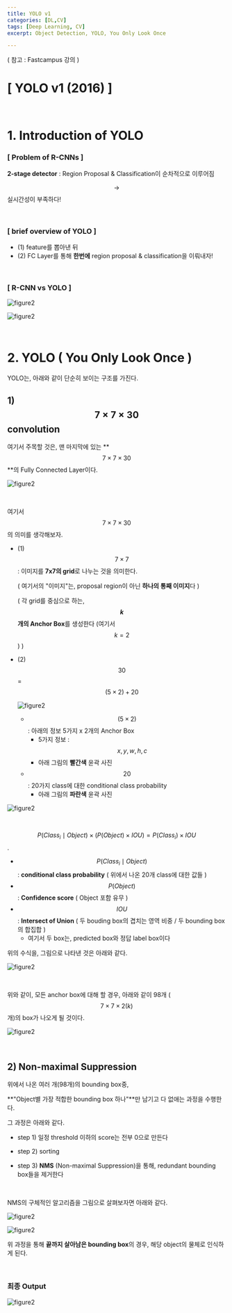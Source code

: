 ```yaml
---
title: YOLO v1
categories: [DL,CV]
tags: [Deep Learning, CV]
excerpt: Object Detection, YOLO, You Only Look Once

---
```


<script src="https://cdn.mathjax.org/mathjax/latest/MathJax.js?config=TeX-AMS-MML_HTMLorMML" type="text/javascript"></script>

( 참고 : Fastcampus 강의 )

# [ YOLO v1 (2016) ]

<br>

# 1. Introduction of YOLO

### [ Problem of R-CNNs ]

**2-stage detector** : Region Proposal & Classification이 순차적으로 이루어짐

$$\rightarrow$$ 실시간성이 부족하다!

<br>

### [ brief overview of YOLO ]

- (1) feature를 뽑아낸 뒤
- (2) FC Layer를 통해 **한번에** region proposal & classification을 이뤄내자!

<br>

### [ R-CNN vs YOLO ]

![figure2](/assets/img/cv/cv72.png)

![figure2](/assets/img/cv/cv73.png)

<br>

# 2. YOLO ( You Only Look Once ) 

YOLO는, 아래와 같이 단순히 보이는 구조를 가진다.

## 1) $$7 \times 7 \times 30$$ convolution

여기서 주목할 것은, 맨 마지막에 있는 **$$7\times 7 \times 30$$**의 Fully Connected Layer이다.

![figure2](/assets/img/cv/cv74.png)

<br>

여기서 $$7 \times 7 \times 30$$의 의미를 생각해보자.

- (1) $$7\times 7$$ : 이미지를 **7x7의 grid**로 나누는 것을 의미한다.

  ( 여기서의 "이미지"는, proposal region이 아닌 **하나의 통째 이미지**다 )

  ( 각 grid를 중심으로 하는, **$$k$$개의 Anchor Box**를 생성한다 (여기서 $$k=2$$) )

- (2) $$30$$ = $$(5 \times 2) +20$$

  ![figure2](/assets/img/cv/cv76.png)

  - $$(5 \times 2)$$ : 아래의 정보 5가지 x 2개의 Anchor Box 
    - 5가지 정보 : $$x,y,w,h,c$$
    - 아래 그림의 **빨간색** 윤곽 사진
  - $$20$$ : 20가지 class에 대한 conditional class probability 
    - 아래 그림의 **파란색** 윤곽 사진

![figure2](/assets/img/cv/cv75.png)

<br>

$$P(Class_i \mid Object) \times (P(Object) \times IOU) = P(Class_i) \times IOU$$.

- $$P(Class_i \mid Object)$$ : **conditional class probability** ( 위에서 나온 20개 class에 대한 값들 )
- $$P(Object)$$ : **Confidence score** ( Object 포함 유무 )
- $$IOU$$ : **Intersect of Union** ( 두 bouding box의 겹치는 영역 비중 / 두 bounding box의 합집합 )
  - 여기서 두 box는, predicted box와 정답 label box이다

위의 수식을, 그림으로 나타낸 것은 아래와 같다.

![figure2](/assets/img/cv/cv77.png)

<br>

위와 같이, 모든 anchor box에 대해 할 경우, 아래와 같이 98개 ($$7 \times 7 \times 2(k)$$개)의 box가 나오게 될 것이다.

![figure2](/assets/img/cv/cv78.png)

<br>

## 2) Non-maximal Suppression

위에서 나온 여러 개(98개)의 bounding box중, 

**"Object별 가장 적합한 bounding box 하나"**만 남기고 다 없애는 과정을 수행한다.

그 과정은 아래와 같다.

- step 1) 일정 threshold 이하의 score는 전부 0으로 만든다

- step 2) sorting

- step 3) **NMS** (Non-maximal Suppression)을 통해, redundant bounding box들을 제거한다

<br>

NMS의 구체적인 알고리즘을 그림으로 살펴보자면 아래와 같다.

![figure2](/assets/img/cv/cv79.png)

![figure2](/assets/img/cv/cv89.png)

위 과정을 통해 **끝까지 살아남은 bounding box**의 경우, 해당 object의 물체로 인식하게 된다.

<br>

### 최종 Output

![figure2](/assets/img/cv/cv81.png)

